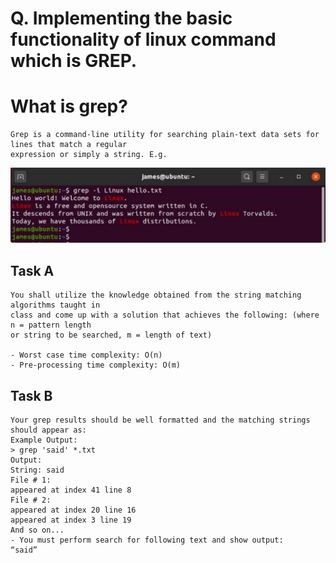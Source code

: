# Q. Implementing the basic functionality of linux command which is GREP.

# What is grep?
```
Grep is a command-line utility for searching plain-text data sets for lines that match a regular
expression or simply a string. E.g.
```
![alt text](https://github.com/HxnDev/Implementing-Linux-CL-Utility-GREP/blob/main/extra/grep_output.png?raw=true)


## Task A
```
You shall utilize the knowledge obtained from the string matching algorithms taught in
class and come up with a solution that achieves the following: (where n = pattern length
or string to be searched, m = length of text)

- Worst case time complexity: O(n)
- Pre-processing time complexity: O(m)
```

## Task B
```
Your grep results should be well formatted and the matching strings should appear as:
Example Output:
> grep 'said' *.txt
Output:
String: said
File # 1:
appeared at index 41 line 8
File # 2:
appeared at index 20 line 16
appeared at index 3 line 19
And so on...
- You must perform search for following text and show output:
“said”
```

